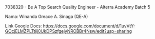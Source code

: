 7038320 - Be A Top Search Quality Engineer - Alterra Academy Batch 5

Nama: Winanda Greace A. Sinaga (QE-A)

Link Google Docs:
https://docs.google.com/document/d/1uvVtY-GOcjELMZPLTtiij0UkDPSzfgejyNROBBr4Nsw/edit?usp=sharing 
